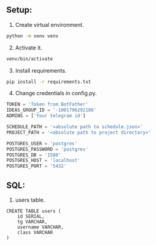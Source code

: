 ## Setup:
1. Create virtual environment.
```bash
python -m venv venv
```
2. Activate it.
```bash
venv/bin/activate
```
3. Install requirements.
```bash
pip install -r requirements.txt
```
4. Change credentials in config.py.
```python
TOKEN = 'Token from BotFather'
IDEAS_GROUP_ID = '-1001796292186'
ADMINS = ['Your telegram id']

SCHEDULE_PATH = '<absolute path to schedule.json>'
PROJECT_PATH = '<absolute path to project directory>'

POSTGRES_USER = 'postgres'
POSTGRES_PASSWORD = 'postgres'
POSTGRES_DB = '1580'
POSTGRES_HOST = 'localhost'
POSTGRES_PORT = '5432'
```

## SQL:
1. users table.
```postgresql
CREATE TABLE users (
    id SERIAL,
    tg VARCHAR,
    username VARCHAR,
    class VARCHAR
)
```